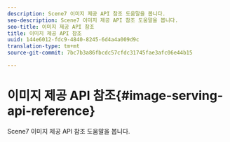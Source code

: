 ```yaml
---
description: Scene7 이미지 제공 API 참조 도움말을 봅니다.
seo-description: Scene7 이미지 제공 API 참조 도움말을 봅니다.
seo-title: 이미지 제공 API 참조
title: 이미지 제공 API 참조
uuid: 144e6012-fdc9-4840-8245-6d4a4a009d9c
translation-type: tm+mt
source-git-commit: 7bc7b3a86fbcdc57cfdc31745fae3afc06e44b15

---
```



# 이미지 제공 API 참조{#image-serving-api-reference}

Scene7 이미지 제공 API 참조 도움말을 봅니다.

